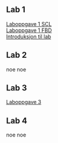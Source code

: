## Lab 1

[Laboppgave 1 SCL](https://1drv.ms/w/s!An4Z2t_LGP8Egq0S738z9O7ujeJiJA?e=Z05Rci)
<br>
[Laboppgave 1 FBD](https://1drv.ms/w/s!An4Z2t_LGP8Egsxkm6CNP4HC8s6pJw?e=ZEaa5l)
<br>
[Introduksjon til lab](https://1drv.ms/w/s!An4Z2t_LGP8EgrAnP6pxB3tBjuQjeQ?e=HJPEry)

## Lab 2
 noe noe
 
## Lab 3
[Laboppgave 3](https://1drv.ms/w/s!AnjnZHW7OCFb3zmsL_KFSh-egZvb?e=sqnDLM)

## Lab 4
 noe noe
